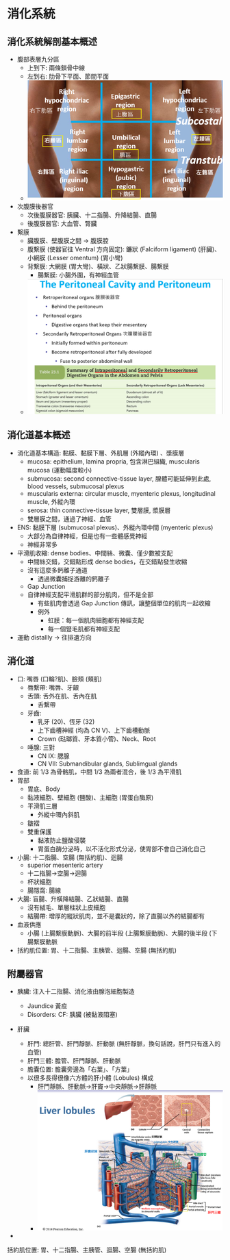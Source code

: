 # 消化系統

## 消化系統解剖基本概述

- 腹部表層九分區
  - 上到下: 兩條鎖骨中線
  - 左到右: 肋骨下平面、節間平面
  - ![](23_The_Digestion_System.assets/8a0537dd1aa0ef08920586b7eff97ad6.png)
- 次腹膜後器官
  - 次後腹膜器官: 胰臟、十二指腸、升降結腸、直腸
  - 後腹膜器官: 大血管、腎臟
- 繫膜
  - 臟腹膜、壁腹膜之間 → 腹膜腔
  - 腹繫膜 (使器官往 Ventral 方向固定): 鐮狀 (Falciform ligament) (肝臟)、小網膜 (Lesser omentum) (胃小彎)
  - 背繫膜: 大網膜 (胃大彎)、橫狀、乙狀腸繫膜、腸繫膜
    - 腸繫膜: 小腸外圍，有神經血管
  - ![](23_The_Digestion_System.assets/771c757d9f6f8abdf19af51406052199.png)



## 消化道基本概述

- 消化道基本構造: 黏膜、黏膜下層、外肌層 (外縱內環) 、漿膜層
  - mucosa: epithelium, lamina propria, 包含淋巴組織, muscularis mucosa (運動幅度較小)
  - submucosa: second connective-tissue layer, 腺體可能延伸到此處, blood vessels, submucosal plexus
  - muscularis externa: circular muscle, myenteric plexus, longitudinal muscle, 外縱內環
  - serosa: thin connective-tissue layer, 雙層膜, 漿膜層
  - 雙層膜之間，通過了神經、血管
- ENS: 黏膜下層 (submucosal plexus)、外縱內環中間 (myenteric plexus)
  - 大部分為自律神經，但是也有一些體感覺神經
  - 神經非常多
- 平滑肌收縮: dense bodies、中間絲、微囊、僅少數被支配
  - 中間絲交錯，交錯點形成 dense bodies，在交錯點發生收縮
  - 沒有這麼多鈣離子通道
    - 透過微囊捕捉游離的鈣離子
  - Gap Junction
  - 自律神經支配平滑肌群的部分肌肉，但不是全部
    - 有些肌肉會透過 Gap Junction 傳訊，讓整個單位的肌肉一起收縮
    - 例外
      - 虹膜：每一個肌肉細胞都有神經支配
      - 每一個豎毛肌都有神經支配
- 運動 distallly → 往排遺方向



## 消化道

- 口: 嘴唇 (口輪?肌)、臉頰 (頰肌)
  - 唇繫帶: 嘴唇、牙齦
  - 舌頭: 舌外在肌、舌內在肌
    - 舌繫帶
  - 牙齒:
    - 乳牙 (20)、恆牙 (32)
    - 上下齒槽神經 (均為 CN V)、上下齒槽動脈
    - Crown (琺瑯質、牙本質小管)、Neck、Root
  - 唾腺: 三對
    - CN IX: 腮腺
    - CN VII: Submandibular glands, Sublimgual glands
- 食道: 前 1/3 為骨骼肌，中間 1/3 為兩者混合，後 1/3 為平滑肌
- 胃部
  - 胃底、Body
  - 黏液細胞、壁細胞 (鹽酸)、主細胞 (胃蛋白酶原)
  - 平滑肌三層
    - 外縱中環內斜肌
  - 皺褶
  - 雙重保護
    - 黏液防止鹽酸侵襲
    - 胃蛋白酶分泌時，以不活化形式分泌，使胃部不會自己消化自己
- 小腸: 十二指腸、空腸 (無括約肌)、迴腸
  - superior mesenteric artery
  - 十二指腸→空腸→迴腸
  - 杯狀細胞
  - 腸隱窩: 腸線
- 大腸: 盲腸、升橫降結腸、乙狀結腸、直腸
  - 沒有絨毛、單層柱狀上皮細胞
  - 結腸帶: 增厚的縱狀肌肉，並不是囊狀的，除了直腸以外的結腸都有
- 血液供應
  - 小腸 (上腸繫膜動脈)、大腸的前半段 (上腸繫膜動脈)、大腸的後半段 (下腸繫膜動脈
- 括約肌位置: 胃、十二指腸、主胰管、迴腸、空腸 (無括約肌)



## 附屬器官

- 胰臟: 注入十二指腸、消化液由腺泡細胞製造
  - Jaundice 黃疸
  - Disorders: CF: 胰臟 (被黏液阻塞)
- 肝臟
  - 肝門: 總肝管、肝門靜脈、肝動脈 (無肝靜脈，換句話說，肝門只有進入的血管)
  - 肝門三體: 膽管、肝門靜脈、肝動脈
  - 膽囊位置: 膽囊旁邊為「右葉」、「方葉」
  - 以很多長得很像六方體的肝小體 (Lobules) 構成
    - 肝門靜脈、肝動脈→肝竇→中央靜脈→肝靜脈
    - ![](23_The_Digestion_System.assets/ec63311db5ef206701f581d1dab10476.png)

-

括約肌位置: 胃、十二指腸、主胰管、迴腸、空腸 (無括約肌)